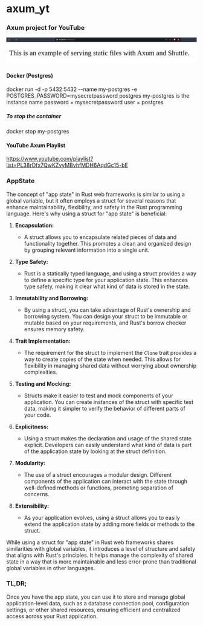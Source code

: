 # axum_yt

### Axum project for YouTube

![Alternative text](screenshot.png "title")

#### Docker (Postgres)

docker run -d -p 5432:5432 --name my-postgres -e POSTGRES_PASSWORD=mysecretpassword postgres
my-postgres is the instance name
password = mysecretpassword
user = postgres
##### To stop the container

docker stop my-postgres
#### YouTube Axum Playlist

https://www.youtube.com/playlist?list=PL38rDfx7QwKZvyMBvhfMDH6AqdGc15-bE


### AppState


The concept of "app state" in Rust web frameworks is similar to using a global variable, but it often employs a struct for several reasons that enhance maintainability, flexibility, and safety in the Rust programming language. Here's why using a struct for "app state" is beneficial:

1. **Encapsulation:**

   - A struct allows you to encapsulate related pieces of data and functionality together. This promotes a clean and organized design by grouping relevant information into a single unit.
2. **Type Safety:**

   - Rust is a statically typed language, and using a struct provides a way to define a specific type for your application state. This enhances type safety, making it clear what kind of data is stored in the state.
3. **Immutability and Borrowing:**

   - By using a struct, you can take advantage of Rust's ownership and borrowing system. You can design your struct to be immutable or mutable based on your requirements, and Rust's borrow checker ensures memory safety.
4. **Trait Implementation:**

   - The requirement for the struct to implement the `Clone` trait provides a way to create copies of the state when needed. This allows for flexibility in managing shared data without worrying about ownership complexities.
5. **Testing and Mocking:**

   - Structs make it easier to test and mock components of your application. You can create instances of the struct with specific test data, making it simpler to verify the behavior of different parts of your code.
6. **Explicitness:**

   - Using a struct makes the declaration and usage of the shared state explicit. Developers can easily understand what kind of data is part of the application state by looking at the struct definition.
7. **Modularity:**

   - The use of a struct encourages a modular design. Different components of the application can interact with the state through well-defined methods or functions, promoting separation of concerns.
8. **Extensibility:**

   - As your application evolves, using a struct allows you to easily extend the application state by adding more fields or methods to the struct.

While using a struct for "app state" in Rust web frameworks shares similarities with global variables, it introduces a level of structure and safety that aligns with Rust's principles. It helps manage the complexity of shared state in a way that is more maintainable and less error-prone than traditional global variables in other languages.


### TL,DR;

Once you have the app state, you can use it to store and manage global application-level data, such as a database connection pool, configuration settings, or other shared resources, ensuring efficient and centralized access across your Rust application.
